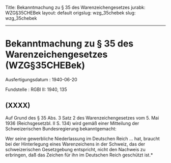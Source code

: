 Title: Bekanntmachung zu § 35 des Warenzeichengesetzes
jurabk: WZG§35CHEBek
layout: default
origslug: wzg_35chebek
slug: wzg_35chebek

---

# Bekanntmachung zu § 35 des Warenzeichengesetzes (WZG§35CHEBek)

Ausfertigungsdatum
:   1940-06-20

Fundstelle
:   RGBl II: 1940, 135



## (XXXX)

Auf Grund des § 35 Abs. 3 Satz 2 des Warenzeichengesetzes vom 5. Mai
1936 (Reichsgesetzbl. II S. 134) wird gemäß einer Mitteilung der
Schweizerischen Bundesregierung bekanntgemacht:

Wer seine gewerbliche Niederlassung im Deutschen Reich ... hat,
braucht bei der Hinterlegung eines Warenzeichens in der Schweiz, das
der schweizerischen Gesetzgebung entspricht, nicht den Nachweis zu
erbringen, daß das Zeichen für ihn im Deutschen Reich geschützt ist.\*

